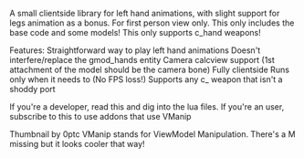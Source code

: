A small clientside library for left hand animations, with slight support for legs animation as a bonus. For first person view only.
This only includes the base code and some models!
This only supports c_hand weapons!

Features:
Straightforward way to play left hand animations
Doesn't interfere/replace the gmod_hands entity
Camera calcview support (1st attachment of the model should be the camera bone)
Fully clientside
Runs only when it needs to (No FPS loss!)
Supports any c_ weapon that isn't a shoddy port 

If you're a developer, read this and dig into the lua files.
If you're an user, subscribe to this to use addons that use VManip

Thumbnail by 0ptc
VManip stands for ViewModel Manipulation. There's a M missing but it looks cooler that way!
